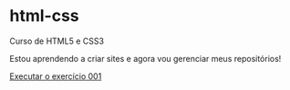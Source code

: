 # html-css
 Curso de HTML5 e CSS3

Estou aprendendo a criar sites e agora vou gerenciar meus repositórios!

<a href="https://carolfantinate.github.io/html-css/exerc%C3%ADcios/mod01/ex001/index.html" target="_blank">Executar o exercício 001</a>